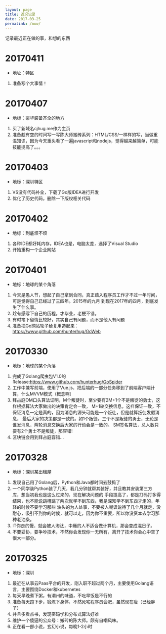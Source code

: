 ```yaml
---
layout: page
title: 近况记录
date: 2017-03-25
permalink: /now/
---
```


记录最近正在做的事，和想的东西

# 20170411
- 地址：特区
1. 准备写个大事情！

# 20170407
- 地标：豪华装备齐全的地方
1. 买了新域名cjhug.me作为主页
2. 准备趁有空的时间写一写陈大师搬砖系列：HTML/CSS/一样样的写，当做重温知识，因为今天重头看了一遍javascript和nodejs，觉得越来越简单，可能技能提高了。。。

# 20170403
- 地标：深圳特区
1. VS没有代码补全，下载了Go版IDEA进行开发
2. 优化了历史代码，删除一下版权相关代码

# 20170402
- 地标：到底烦不烦
1. 各种IDE都好耗内存，IDEA也是，电脑太差，选择了Visual Studio
2. 开始重构一个企业网站

# 20170401
- 地标：地球的某个角落
1. 今天是愚人节，想起了自己拿到合同，真正踏入程序员工作才不过一年时间，可是觉得自己已经过了三四年。2015年的九月
到现在2017年的四月，到底发生了什么事。
2. 趁有感写下自己的历程，才毕业，老梗不错。
3. 有时笔下留情比较好，其实自己有问题，而不是他人有问题
4. 准备把Go网站轮子给复用造起来：https://www.github.com/hunterhug/GoWeb

# 20170330
- 地标：地球的某个角落
1. 完成了Golang爬虫包V1.0的Release:https://www.github.com/hunterhug/GoSpider
2. 工作中兼写前端，使用了Vue.js，把后端的一部分任务移到了前端客户端计算，什么MVVM模式（概念啊）
3. 拜占庭OM口头算法证明，M个叛徒时，至少要有2M+1个不是叛徒的勇士，这样根据算法大家做出的决策肯定会一致，
M+1轮交换信息。这样保证一致，不保证消息一定是真的，因为消息的源头可能是一个叛徒，但是就算叛徒发假消息，
最后大家的决策都是一致的。如1个叛徒，三个不是叛徒的勇士，无论是谁发消息，两轮消息交换后大家的行动会是一致的。
SM签名算法，总人数只要有2个勇士不是叛徒，那容错!
4. 区块链会用到拜占庭容错...

# 20170328
- 地标：深圳某出租屋
1. 发现自己用了Golang后，Python和Java都时间去鼓捣了
2. 一个同学装Python装了几天，我几分钟就帮其装好，并且教其安装第三方库，想当初我也是这么过来的，现在解决问题的
手段提高了，都是打码打多得结果，也不能说跳槽跳了两次就学不到东西，我是深知学不到东西才走的，年轻的时候不要学习那些
油头的为人处事，不要被人嘲讽说待了几个月就走，没耐心，吸引不到你的时候，就可以走，因为你不重要，所以你没资本去学习那种老油条。
3. IT你走的慢，就会被人淘汰，中庸的人不适合做计算机，那会变成混日子。
4. 不要妥协，要争吵技术，不然你会发现你一无所有，离开了技术你会心中空了很大一部分。

# 20170325
- 地标：深圳
1. 最近在从事云Paas平台的开发，刚入职不超过两个月，主要使用Golang语言，主要围绕Docker和kubernetes
2. 每天早晚煮下粥，有潮州的味道，不吃早饭是不行的
3. 准备每天跑下步，锻炼下身体，不然死宅程序员会肥，虽然现在瘦（已经胖了）
4. 并且多看点书，发现密码学和分布式算法好难
5. 维护一个傻逼的公众号：搬砖的陈大师。颇有自嘲风味。
6. 正在看一部小说，玄幻小说，每晚1-2小时


